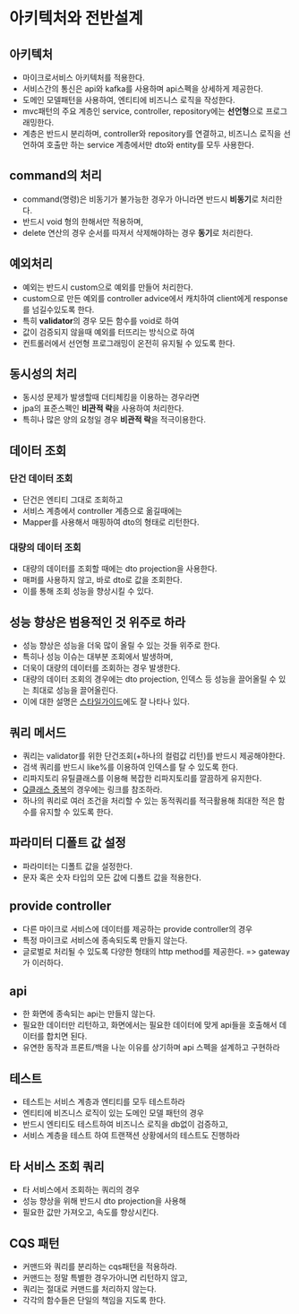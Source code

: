 # 아키텍처와 전반설계

## 아키텍처
* 마이크로서비스 아키텍처를 적용한다.
* 서비스간의 통신은 api와 kafka를 사용하며 api스펙을 상세하게 제공한다.
* 도메인 모델패턴을 사용하여, 엔티티에 비즈니스 로직을 작성한다.
* mvc패턴의 주요 계층인 service, controller, repository에는 **선언형**으로 프로그래밍한다.
* 계층은 반드시 분리하며, controller와 repository를 연결하고, 비즈니스 로직을 선언하여 호출만 하는 service 계층에서만 dto와 entity를 모두 사용한다.

## command의 처리
* command(명령)은 비동기가 불가능한 경우가 아니라면 반드시 **비동기**로 처리한다.
* 반드시 void 형의 한해서만 적용하며,
* delete 연산의 경우 순서를 따져서 삭제해야하는 경우 **동기**로 처리한다.

## 예외처리
* 예외는 반드시 custom으로 예외를 만들어 처리한다.
* custom으로 만든 예외를 controller advice에서 캐치하여 client에게 response를 넘길수있도록 한다.
* 특히 **validator**의 경우 모든 함수를 void로 하여
* 값이 검증되지 않을때 예외를 터뜨리는 방식으로 하여
* 컨트롤러에서 선언형 프로그래밍이 온전히 유지될 수 있도록 한다.

## 동시성의 처리
* 동시성 문제가 발생할때 더티체킹을 이용하는 경우라면
* jpa의 표준스펙인 **비관적 락**을 사용하여 처리한다.
* 특히나 많은 양의 요청일 경우 **비관적 락**을 적극이용한다.

## 데이터 조회
### 단건 데이터 조회
* 단건은 엔티티 그대로 조회하고
* 서비스 계층에서 controller 계층으로 옮길때에는
* Mapper를 사용해서 매핑하여 dto의 형태로 리턴한다.
### 대량의 데이터 조회
* 대량의 데이터를 조회할 때에는 dto projection을 사용한다.
* 매퍼를 사용하지 않고, 바로 dto로 값을 조회한다.
* 이를 통해 조회 성능을 향상시킬 수 있다.

## 성능 향상은 범용적인 것 위주로 하라
* 성능 향상은 성능을 더욱 많이 올릴 수 있는 것들 위주로 한다.
* 특히나 성능 이슈는 대부분 조회에서 발생하며,
* 더욱이 대량의 데이터를 조회하는 경우 발생한다.
* 대량의 데이터 조회의 경우에는 dto projection, 인덱스 등 성능을 끌어올릴 수 있는 최대로 성능을 끌어올린다.
* 이에 대한 설명은 [스타일가이드](https://github.com/liveforone/study/blob/main/%5B%EB%82%98%EB%A7%8C%EC%9D%98%20%EC%8A%A4%ED%83%80%EC%9D%BC%20%EA%B0%80%EC%9D%B4%EB%93%9C%5D/r.%20%EC%84%B1%EB%8A%A5%ED%96%A5%EC%83%81%EC%9D%80%20%EB%B2%94%EC%9A%A9%EC%A0%81%EC%9D%B8%EA%B2%83%20%EC%9C%84%EC%A3%BC%EB%A1%9C.md)에도 잘 나타나 있다.

## 쿼리 메서드
* 쿼리는 validator를 위한 단건조회(+하나의 컬럼값 리턴)를 반드시 제공해야한다.
* 검색 쿼리를 반드시 like%를 이용하여 인덱스를 탈 수 있도록 한다.
* 리파지토리 유틸클래스를 이용해 복잡한 리파지토리를 깔끔하게 유지한다.
* [Q클래스 중복](https://github.com/liveforone/middle/blob/master/Documents/REPO_UTIL_DUPLICATE_QCLASS.md)의 경우에는 링크를 참조하라.
* 하나의 쿼리로 여러 조건을 처리할 수 있는 동적쿼리를 적극활용해 최대한 적은 함수를 유지할 수 있도록 한다.

## 파라미터 디폴트 값 설정
* 파라미터는 디폴트 값을 설정한다.
* 문자 혹은 숫자 타입의 모든 값에 디폴트 값을 적용한다.

## provide controller
* 다른 마이크로 서비스에 데이터를 제공하는 provide controller의 경우
* 특정 마이크로 서비스에 종속되도록 만들지 않는다.
* 글로벌로 처리될 수 있도록 다양한 형태의 http method를 제공한다. => gateway가 이러하다.

## api
* 한 화면에 종속되는 api는 만들지 않는다.
* 필요한 데이터만 리턴하고, 화면에서는 필요한 데이터에 맞게 api들을 호출해서 데이터를 합치면 된다.
* 유연한 동작과 프론트/백을 나눈 이유를 상기하며 api 스펙을 설계하고 구현하라

## 테스트
* 테스트는 서비스 계층과 엔티티를 모두 테스트하라
* 엔티티에 비즈니스 로직이 있는 도메인 모델 패턴의 경우
* 반드시 엔티티도 테스트하여 비즈니스 로직을 db없이 검증하고,
* 서비스 계층을 테스트 하여 트랜잭션 상황에서의 테스트도 진행하라

## 타 서비스 조회 쿼리
* 타 서비스에서 조회하는 쿼리의 경우
* 성능 향상을 위해 반드시 dto projection을 사용해
* 필요한 값만 가져오고, 속도를 향상시킨다.

## CQS 패턴
* 커맨드와 쿼리를 분리하는 cqs패턴을 적용하라.
* 커맨드는 정말 특별한 경우가아니면 리턴하지 않고,
* 쿼리는 절대로 커맨드를 처리하지 않는다.
* 각각의 함수들은 단일의 책임을 지도록 한다.